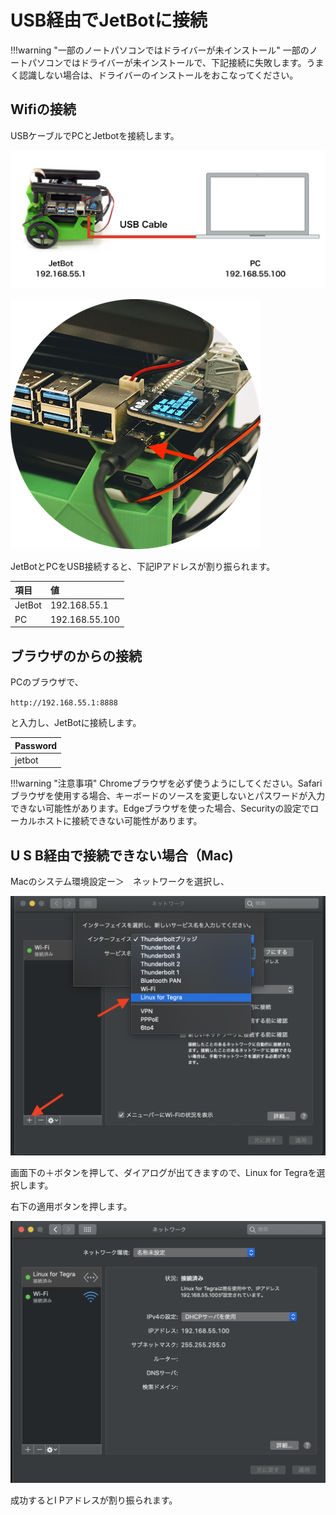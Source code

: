 # USB経由でJetBotに接続

!!!warning "一部のノートパソコンではドライバーが未インストール"
	一部のノートパソコンではドライバーが未インストールで、下記接続に失敗します。うまく認識しない場合は、ドライバーのインストールをおこなってください。
	
## Wifiの接続

USBケーブルでPCとJetbotを接続します。

![](./img/net001.png)

![](./img/net002.png)

JetBotとPCをUSB接続すると、下記IPアドレスが割り振られます。

|項目|値|
|:--|:--|
|JetBot|192.168.55.1|
|PC|192.168.55.100|

## ブラウザのからの接続

PCのブラウザで、

`http://192.168.55.1:8888`

と入力し、JetBotに接続します。

|Password|
|:--|
|jetbot|

!!!warning "注意事項"
	Chromeブラウザを必ず使うようにしてください。Safariブラウザを使用する場合、キーボードのソースを変更しないとパスワードが入力できない可能性があります。Edgeブラウザを使った場合、Securityの設定でローカルホストに接続できない可能性があります。

## U S B経由で接続できない場合（Mac)

Macのシステム環境設定ー＞　ネットワークを選択し、

![](./img/usb_LinuxForTegraSelect.png)

画面下の＋ボタンを押して、ダイアログが出てきますので、Linux for Tegraを選択します。

右下の適用ボタンを押します。

![](./img/usb_IPAddressAssignment.png)

成功するとI Pアドレスが割り振られます。
